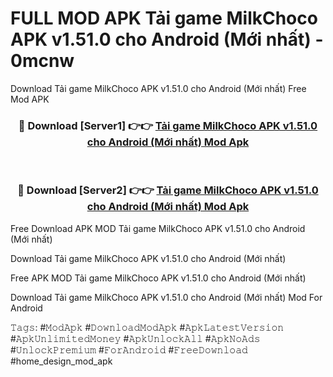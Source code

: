 # FULL MOD APK Tải game MilkChoco APK v1.51.0 cho Android (Mới nhất) - 0mcnw
Download Tải game MilkChoco APK v1.51.0 cho Android (Mới nhất) Free Mod APK

<div align="center">
<h3>🔴 Download [Server1] 👉👉 <a href="https://apk-comot.site?title=Tải_game_MilkChoco_APK_v1.51.0_cho_Android_(Mới_nhất)">Tải game MilkChoco APK v1.51.0 cho Android (Mới nhất) Mod Apk</a></h3><br>

<h3>🔴 Download [Server2] 👉👉 <a href="https://apk-comot.site?title=Tải_game_MilkChoco_APK_v1.51.0_cho_Android_(Mới_nhất)">Tải game MilkChoco APK v1.51.0 cho Android (Mới nhất) Mod Apk</a></h3>
</div>


Free Download APK MOD Tải game MilkChoco APK v1.51.0 cho Android (Mới nhất)

Download Tải game MilkChoco APK v1.51.0 cho Android (Mới nhất) 

Free APK MOD Tải game MilkChoco APK v1.51.0 cho Android (Mới nhất) 

Download Tải game MilkChoco APK v1.51.0 cho Android (Mới nhất) Mod For Android

𝚃𝚊𝚐𝚜: #𝙼𝚘𝚍𝙰𝚙𝚔 #𝙳𝚘𝚠𝚗𝚕𝚘𝚊𝚍𝙼𝚘𝚍𝙰𝚙𝚔 #𝙰𝚙𝚔𝙻𝚊𝚝𝚎𝚜𝚝𝚅𝚎𝚛𝚜𝚒𝚘𝚗 #𝙰𝚙𝚔𝚄𝚗𝚕𝚒𝚖𝚒𝚝𝚎𝚍𝙼𝚘𝚗𝚎𝚢 #𝙰𝚙𝚔𝚄𝚗𝚕𝚘𝚌𝚔𝙰𝚕𝚕 #𝙰𝚙𝚔𝙽𝚘𝙰𝚍𝚜 #𝚄𝚗𝚕𝚘𝚌𝚔𝙿𝚛𝚎𝚖𝚒𝚞𝚖 #𝙵𝚘𝚛𝙰𝚗𝚍𝚛𝚘𝚒𝚍 #𝙵𝚛𝚎𝚎𝙳𝚘𝚠𝚗𝚕𝚘𝚊𝚍 #home_design_mod_apk
